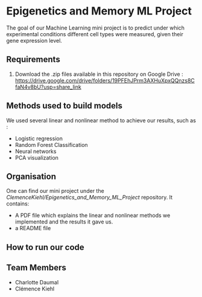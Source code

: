 # Epigenetics and Memory ML Project
The goal of our Machine Learning mini project is to predict under which experimental conditions different cell types were measured, given their gene expression level.

## Requirements

1. Download the .zip files available in this repository on Google Drive : https://drive.google.com/drive/folders/19PFEhJPrm3AXHuXpxQQnzs8CfaN4v8bU?usp=share_link

## Methods used to build models

We used several linear and nonlinear method to achieve our results, such as :

* Logistic regression
*  Random Forest Classification
* Neural networks
* PCA visualization

## Organisation

One can find our mini project under the *ClemenceKiehl/Epigenetics_and_Memory_ML_Project* repository. It contains:

* A PDF file which explains the linear and nonlinear methods we implemented and the results it gave us.
* a README file

## How to run our code

## Team Members

* Charlotte Daumal
* Clémence Kiehl
